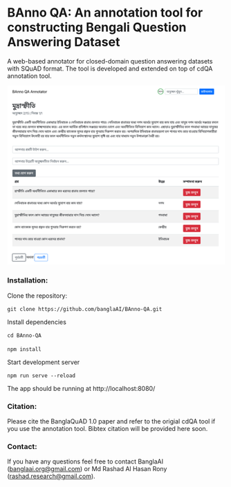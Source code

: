 # BAnno QA: An annotation tool for constructing Bengali Question Answering Dataset 


A web-based annotator for closed-domain question answering datasets with SQuAD format. The tool is developed and extended on top of cdQA annotation tool.

![](https://github.com/banglaAI/BAnno-QA/blob/main/interface.png)

### Installation:

Clone the repository:

```shell
git clone https://github.com/banglaAI/BAnno-QA.git
```

Install dependencies

```shell
cd BAnno-QA

npm install
```

Start development server

```shell
npm run serve --reload
```

The app should be running at http://localhost:8080/


### Citation:
Please cite the BanglaQuAD 1.0 paper and refer to the origial cdQA tool if you use the annotation tool. Bibtex citation will be provided here soon.

### Contact:
If you have any questions feel free to contact BanglaAI (banglaai.org@gmail.com) or Md Rashad Al Hasan Rony (rashad.research@gmail.com).
